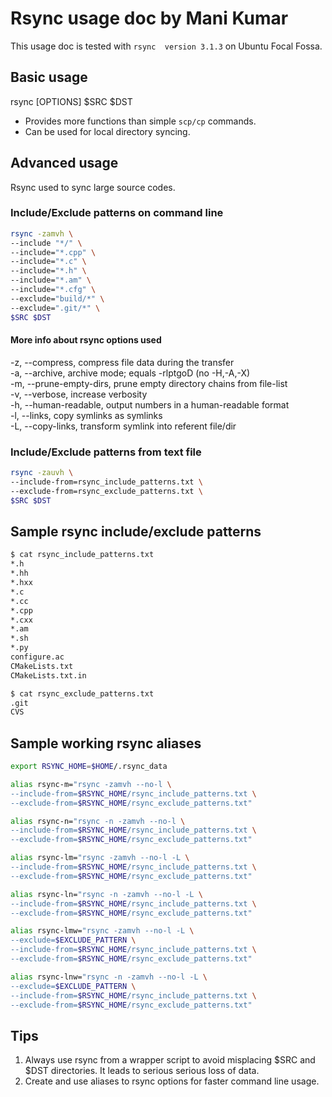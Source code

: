 # Rsync usage doc by Mani Kumar

This usage doc is tested with `rsync  version 3.1.3` on Ubuntu Focal Fossa.

## Basic usage

rsync \[OPTIONS\] \$SRC \$DST

* Provides more functions than simple `scp/cp` commands.
* Can be used for local directory syncing.

## Advanced usage

Rsync used to sync large source codes.

### Include/Exclude patterns on command line

```bash
rsync -zamvh \
--include "*/" \
--include="*.cpp" \
--include="*.c" \
--include="*.h" \
--include="*.am" \
--include="*.cfg" \
--exclude="build/*" \
--exclude=".git/*" \
$SRC $DST
```

#### More info about rsync options used

-z, --compress, compress file data during the transfer\
-a, --archive, archive mode; equals -rlptgoD (no -H,-A,-X)\
-m, --prune-empty-dirs, prune empty directory chains from file-list\
-v, --verbose, increase verbosity\
-h, --human-readable, output numbers in a human-readable format\
-l, --links, copy symlinks as symlinks\
-L, --copy-links, transform symlink into referent file/dir

### Include/Exclude patterns from text file

```bash
rsync -zauvh \
--include-from=rsync_include_patterns.txt \
--exclude-from=rsync_exclude_patterns.txt \
$SRC $DST
```

## Sample rsync include/exclude patterns

```bash
$ cat rsync_include_patterns.txt
*.h
*.hh
*.hxx
*.c
*.cc
*.cpp
*.cxx
*.am
*.sh
*.py
configure.ac
CMakeLists.txt
CMakeLists.txt.in
```

```bash
$ cat rsync_exclude_patterns.txt
.git
CVS
```

## Sample working rsync aliases

```bash
export RSYNC_HOME=$HOME/.rsync_data

alias rsync-m="rsync -zamvh --no-l \
--include-from=$RSYNC_HOME/rsync_include_patterns.txt \
--exclude-from=$RSYNC_HOME/rsync_exclude_patterns.txt"

alias rsync-n="rsync -n -zamvh --no-l \
--include-from=$RSYNC_HOME/rsync_include_patterns.txt \
--exclude-from=$RSYNC_HOME/rsync_exclude_patterns.txt"

alias rsync-lm="rsync -zamvh --no-l -L \
--include-from=$RSYNC_HOME/rsync_include_patterns.txt \
--exclude-from=$RSYNC_HOME/rsync_exclude_patterns.txt"

alias rsync-ln="rsync -n -zamvh --no-l -L \
--include-from=$RSYNC_HOME/rsync_include_patterns.txt \
--exclude-from=$RSYNC_HOME/rsync_exclude_patterns.txt"

alias rsync-lmw="rsync -zamvh --no-l -L \
--exclude=$EXCLUDE_PATTERN \
--include-from=$RSYNC_HOME/rsync_include_patterns.txt \
--exclude-from=$RSYNC_HOME/rsync_exclude_patterns.txt"

alias rsync-lnw="rsync -n -zamvh --no-l -L \
--exclude=$EXCLUDE_PATTERN \
--include-from=$RSYNC_HOME/rsync_include_patterns.txt \
--exclude-from=$RSYNC_HOME/rsync_exclude_patterns.txt"
```

## Tips

1. Always use rsync from a wrapper script to avoid misplacing $SRC and $DST
   directories. It leads to serious serious loss of data.
2. Create and use aliases to rsync options for faster command line usage.
